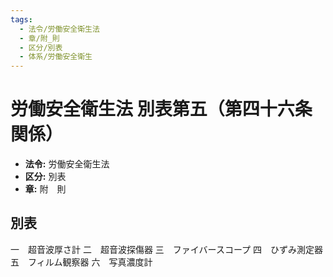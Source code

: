 ```yaml
---
tags:
  - 法令/労働安全衛生法
  - 章/附_則
  - 区分/別表
  - 体系/労働安全衛生
---
```

# 労働安全衛生法 別表第五（第四十六条関係）

- **法令:** 労働安全衛生法
- **区分:** 別表
- **章:** 附　則

## 別表
一　超音波厚さ計
二　超音波探傷器
三　ファイバースコープ
四　ひずみ測定器
五　フィルム観察器
六　写真濃度計

